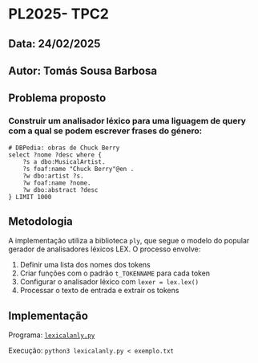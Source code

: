 # **PL2025- TPC2**

## **Data:** 24/02/2025 

## **Autor:** Tomás Sousa Barbosa

## **Problema proposto**

### Construir um analisador léxico para uma liguagem de query com a qual se podem escrever frases do género:

```
# DBPedia: obras de Chuck Berry
select ?nome ?desc where {
	?s a dbo:MusicalArtist.
	?s foaf:name "Chuck Berry"@en .
	?w dbo:artist ?s.
	?w foaf:name ?nome.
	?w dbo:abstract ?desc
} LIMIT 1000
```


## Metodologia

A implementação utiliza a biblioteca `ply`, que segue o modelo do popular gerador de analisadores léxicos LEX. O processo envolve:
1. Definir uma lista dos nomes dos tokens
2. Criar funções com o padrão `t_TOKENNAME` para cada token
3. Configurar o analisador léxico com `lexer = lex.lex()`
4. Processar o texto de entrada e extrair os tokens

## **Implementação**
 
Programa: [`lexicalanly.py`](https://github.com/a104532/PL2025-A104532/blob/main/TPC4/lexicalanly.py)

Execução: `python3 lexicalanly.py < exemplo.txt`


